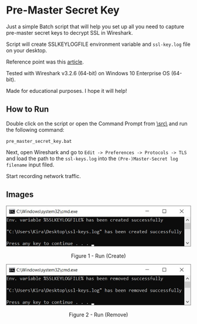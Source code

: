 # Pre-Master Secret Key

Just a simple Batch script that will help you set up all you need to capture pre-master secret keys to decrypt SSL in Wireshark.

Script will create SSLKEYLOGFILE environment variable and `ssl-key.log` file on your desktop.

Reference point was this [article](https://www.comparitech.com/net-admin/decrypt-ssl-with-wireshark).

Tested with Wireshark v3.2.6 (64-bit) on Windows 10 Enterprise OS (64-bit).

Made for educational purposes. I hope it will help!

## How to Run

Double click on the script or open the Command Prompt from [\\src\\](https://github.com/ivan-sincek/pre-master-secret-key/tree/master/src) and run the following command:

```fundamental
pre_master_secret_key.bat
```

Next, open Wireshark and go to `Edit -> Preferences -> Protocols -> TLS` and load the path to the `ssl-keys.log` into the `(Pre-)Master-Secret log filename` input filed.

Start recording network traffic.

## Images

<p align="center"><img src="https://github.com/ivan-sincek/pre-master-secret-key/blob/master/img/run_create.jpg" alt="Run (Create)"></p>

<p align="center">Figure 1 - Run (Create)</p>

<p align="center"><img src="https://github.com/ivan-sincek/pre-master-secret-key/blob/master/img/run_remove.jpg" alt="Run (Remove)"></p>

<p align="center">Figure 2 - Run (Remove)</p>
